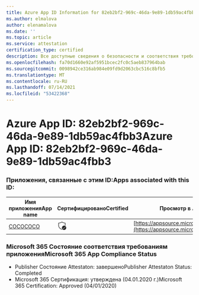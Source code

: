 ```yaml
---
title: Azure App ID Information for 82eb2bf2-969c-46da-9e89-1db59ac4fbb3
ms.author: elmalova
author: elenamalova
ms.date: ''
ms.topic: article
ms.service: attestation
certification_type: certified
description: Все доступные сведения о безопасности и соответствия требованиям для 82eb2bf2-969c-46da-9e89-1db59ac4fbb3.
ms.openlocfilehash: fa70d1660e92af5951bcec2fc0c5aeb837964bab
ms.sourcegitcommit: 0098942ce316ab984e09fd9d2063cbc516c8bfb5
ms.translationtype: MT
ms.contentlocale: ru-RU
ms.lasthandoff: 07/14/2021
ms.locfileid: "53422368"
---
```

# <a name="azure-app-id-82eb2bf2-969c-46da-9e89-1db59ac4fbb3"></a><span data-ttu-id="53c4b-103">Azure App ID: 82eb2bf2-969c-46da-9e89-1db59ac4fbb3</span><span class="sxs-lookup"><span data-stu-id="53c4b-103">Azure App ID: 82eb2bf2-969c-46da-9e89-1db59ac4fbb3</span></span>


### <a name="apps-associated-with-this-id"></a><span data-ttu-id="53c4b-104">Приложения, связанные с этим ID:</span><span class="sxs-lookup"><span data-stu-id="53c4b-104">Apps associated with this ID:</span></span>
| <span data-ttu-id="53c4b-105">**Имя приложения**</span><span class="sxs-lookup"><span data-stu-id="53c4b-105">**App name**</span></span> | <span data-ttu-id="53c4b-106">**Сертифицировано**</span><span class="sxs-lookup"><span data-stu-id="53c4b-106">**Certified**</span></span> | <span data-ttu-id="53c4b-107">**Просмотр в AppSource**</span><span class="sxs-lookup"><span data-stu-id="53c4b-107">**View in AppSource**</span></span> |
|-|-|-|
| [<span data-ttu-id="53c4b-108">COCO</span><span class="sxs-lookup"><span data-stu-id="53c4b-108">COCO</span></span>](https://docs.microsoft.com/en-us/microsoft-365-app-certification/forward/WA200001468) | <img alt="Certified application badge" src="../media/certified-badge.png" height="25" width="25" /> | [https://appsource.microsoft.com/product/office/WA200001468](https://appsource.microsoft.com/product/office/WA200001468) |

### <a name="microsoft-365-app-compliance-status"></a><span data-ttu-id="53c4b-109">Microsoft 365 Состояние соответствия требованиям приложения</span><span class="sxs-lookup"><span data-stu-id="53c4b-109">Microsoft 365 App Compliance Status</span></span>
- <span data-ttu-id="53c4b-110">Publisher Состояние Attestaton: завершено</span><span class="sxs-lookup"><span data-stu-id="53c4b-110">Publisher Attestaton Status: Completed</span></span>
- <span data-ttu-id="53c4b-111">Microsoft 365 Сертификация: утверждена (04.01.2020 г.)</span><span class="sxs-lookup"><span data-stu-id="53c4b-111">Microsoft 365 Certification: Approved (04/01/2020)</span></span>
